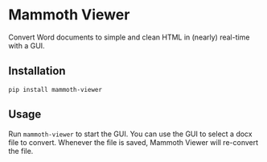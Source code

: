 # Mammoth Viewer

Convert Word documents to simple and clean HTML in (nearly) real-time with a GUI.

## Installation

    pip install mammoth-viewer

## Usage

Run `mammoth-viewer` to start the GUI.
You can use the GUI to select a docx file to convert.
Whenever the file is saved,
Mammoth Viewer will re-convert the file.
<!--
You can optionally select a destination for the converted HTML,
as well as a styles file.
-->
